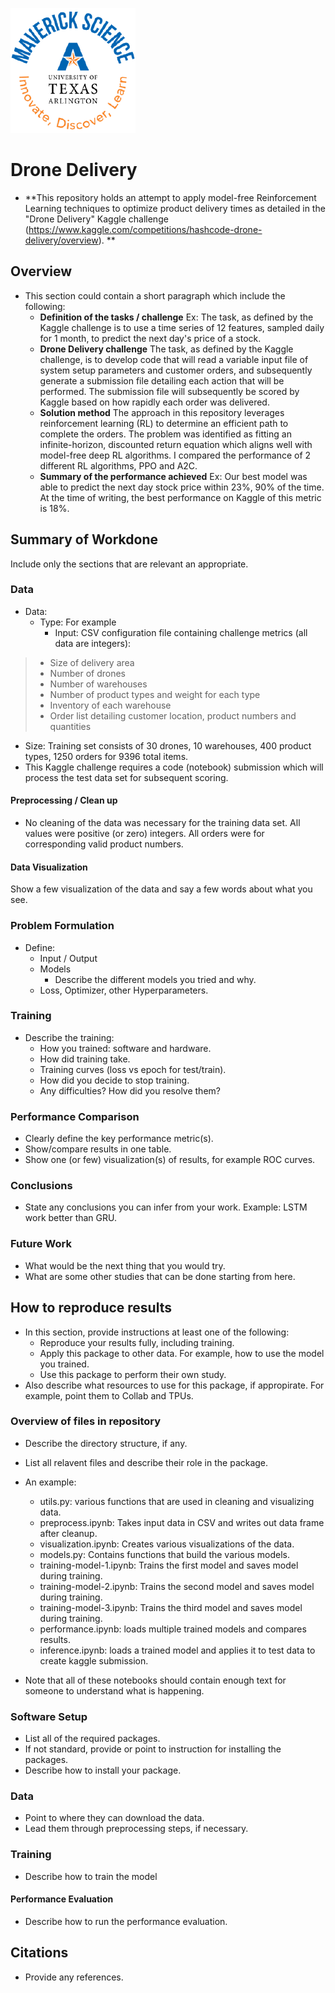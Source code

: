 ![](UTA-DataScience-Logo.png)

# Drone Delivery 

* **This repository holds an attempt to apply model-free Reinforcement Learning techniques to optimize product delivery times as detailed in the "Drone Delivery" Kaggle challenge (https://www.kaggle.com/competitions/hashcode-drone-delivery/overview). **

## Overview

* This section could contain a short paragraph which include the following:
  * **Definition of the tasks / challenge**  Ex: The task, as defined by the Kaggle challenge is to use a time series of 12 features, sampled daily for 1 month, to predict the next day's price of a stock.
  * **Drone Delivery challenge**  The task, as defined by the Kaggle challenge, is to develop code that will read a variable input file of system setup parameters and customer orders, and subsequently generate a submission file detailing each action that will be performed. The submission file will subsequently be scored by Kaggle based on how rapidly each order was delivered.   
  * **Solution method** The approach in this repository leverages reinforcement learning (RL) to determine an efficient path to complete the orders. The problem was identified as fitting an infinite-horizon, discounted return equation which aligns well with model-free deep RL algorithms.  I compared the performance of 2 different RL algorithms, PPO and A2C.
  * **Summary of the performance achieved** Ex: Our best model was able to predict the next day stock price within 23%, 90% of the time. At the time of writing, the best performance on Kaggle of this metric is 18%.

## Summary of Workdone

Include only the sections that are relevant an appropriate.

### Data

* Data:
  * Type: For example
    * Input: CSV configuration file containing challenge metrics (all data are integers):
> * Size of delivery area
> * Number of drones
> * Number of warehouses
> * Number of product types and weight for each type
> * Inventory of each warehouse
> * Order list detailing customer location, product numbers and quantities
 
  * Size: Training set consists of 30 drones, 10 warehouses, 400 product types, 1250 orders for 9396 total 
items.
  * This Kaggle challenge requires a code (notebook) submission which will process the test data set for subsequent scoring. 

#### Preprocessing / Clean up

* No cleaning of the data was necessary for the training data set. All values were positive (or zero) integers. All orders were for corresponding valid product numbers. 

#### Data Visualization

Show a few visualization of the data and say a few words about what you see.

### Problem Formulation

* Define:
  * Input / Output
  * Models
    * Describe the different models you tried and why.
  * Loss, Optimizer, other Hyperparameters.

### Training

* Describe the training:
  * How you trained: software and hardware.
  * How did training take.
  * Training curves (loss vs epoch for test/train).
  * How did you decide to stop training.
  * Any difficulties? How did you resolve them?

### Performance Comparison

* Clearly define the key performance metric(s).
* Show/compare results in one table.
* Show one (or few) visualization(s) of results, for example ROC curves.

### Conclusions

* State any conclusions you can infer from your work. Example: LSTM work better than GRU.

### Future Work

* What would be the next thing that you would try.
* What are some other studies that can be done starting from here.

## How to reproduce results

* In this section, provide instructions at least one of the following:
   * Reproduce your results fully, including training.
   * Apply this package to other data. For example, how to use the model you trained.
   * Use this package to perform their own study.
* Also describe what resources to use for this package, if appropirate. For example, point them to Collab and TPUs.

### Overview of files in repository

* Describe the directory structure, if any.
* List all relavent files and describe their role in the package.
* An example:
  * utils.py: various functions that are used in cleaning and visualizing data.
  * preprocess.ipynb: Takes input data in CSV and writes out data frame after cleanup.
  * visualization.ipynb: Creates various visualizations of the data.
  * models.py: Contains functions that build the various models.
  * training-model-1.ipynb: Trains the first model and saves model during training.
  * training-model-2.ipynb: Trains the second model and saves model during training.
  * training-model-3.ipynb: Trains the third model and saves model during training.
  * performance.ipynb: loads multiple trained models and compares results.
  * inference.ipynb: loads a trained model and applies it to test data to create kaggle submission.

* Note that all of these notebooks should contain enough text for someone to understand what is happening.

### Software Setup
* List all of the required packages.
* If not standard, provide or point to instruction for installing the packages.
* Describe how to install your package.

### Data

* Point to where they can download the data.
* Lead them through preprocessing steps, if necessary.

### Training

* Describe how to train the model

#### Performance Evaluation

* Describe how to run the performance evaluation.


## Citations

* Provide any references.







